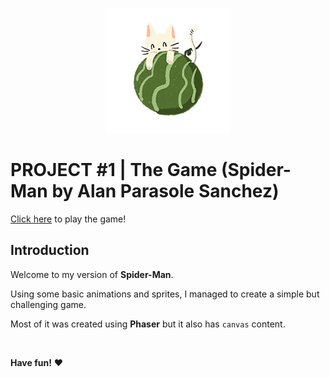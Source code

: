 <p align="center"><img src="/assets/kittenmelonREADME.png"></p>

# PROJECT #1 | The Game (Spider-Man by Alan Parasole Sanchez)

[Click here](https://alaanarg.github.io/Project1-TheGame-SpiderMan/) to play the game!

## Introduction

Welcome to my version of **Spider-Man**.

Using some basic animations and sprites, I managed to create a simple but challenging game.

Most of it was created using **Phaser** but it also has `canvas` content.

<br>

**Have fun!** :heart: